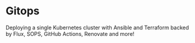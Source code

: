 # Gitops
Deploying a single Kubernetes cluster with Ansible and Terraform backed by Flux, SOPS, GitHub Actions, Renovate and more!
